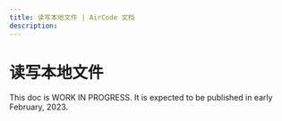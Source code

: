 ```yaml
---
title: 读写本地文件 | AirCode 文档
description: 
---
```


# 读写本地文件

This doc is WORK IN PROGRESS. It is expected to be published in early February, 2023.
